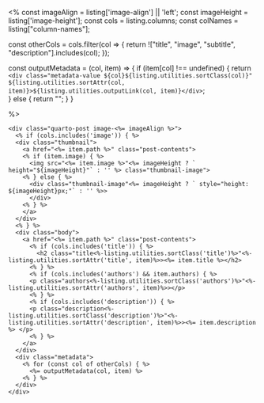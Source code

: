 <% 
const imageAlign = listing['image-align']  || 'left';
const imageHeight = listing['image-height'];
const cols = listing.columns;
const colNames = listing["column-names"];

const otherCols = cols.filter(col => {
return !["title", "image", "subtitle", "description"].includes(col);
});

const outputMetadata = (col, item) => {
  if (item[col] !== undefined) {
    return `<div class="metadata-value ${col}${listing.utilities.sortClass(col)}" ${listing.utilities.sortAttr(col, item)}>${listing.utilities.outputLink(col, item)}</div>`;  
  } else {
    return "";
  }
}

%>


```{=html}
<div class="quarto-post image-<%= imageAlign %>">
  <% if (cols.includes('image')) { %>
  <div class="thumbnail">
    <a href="<%= item.path %>" class="post-contents">
    <% if (item.image) { %>
      <img src="<%= item.image %>"<%= imageHeight ? ` height="${imageHeight}"` : '' %> class="thumbnail-image">
    <% } else { %>
      <div class="thumbnail-image"<%= imageHeight ? ` style="height: ${imageHeight}px;"` : '' %>>
      </div>
    <% } %>
    </a>
  </div>
  <% } %>
  <div class="body">
    <a href="<%= item.path %>" class="post-contents">
      <% if (cols.includes('title')) { %>
        <h2 class="title<%-listing.utilities.sortClass('title')%>"<%-listing.utilities.sortAttr('title', item)%>><%= item.title %></h2>
      <% } %>
      <% if (cols.includes('authors') && item.authors) { %>
      <p class="authors<%-listing.utilities.sortClass('authors')%>"<%-listing.utilities.sortAttr('authors', item)%>></p>
      <% } %>
      <% if (cols.includes('description')) { %>
      <p class="description<%-listing.utilities.sortClass('description')%>"<%-listing.utilities.sortAttr('description', item)%>><%= item.description %> </p>
      <% } %>
    </a>
  </div>
  <div class="metadata">
    <% for (const col of otherCols) { %>
      <%= outputMetadata(col, item) %>
    <% } %>
  </div>
</div>
```
